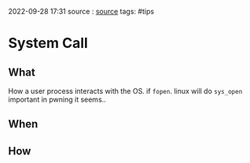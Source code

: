 2022-09-28 17:31
source : [source]()
tags: #tips 

# System Call


## What

How a user process interacts with the OS. 
if `fopen`. linux will do `sys_open` 
important in pwning it seems..

## When


## How

